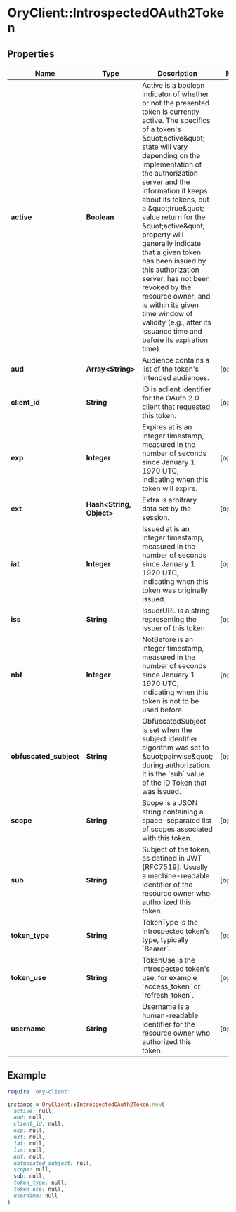 # OryClient::IntrospectedOAuth2Token

## Properties

| Name | Type | Description | Notes |
| ---- | ---- | ----------- | ----- |
| **active** | **Boolean** | Active is a boolean indicator of whether or not the presented token is currently active.  The specifics of a token&#39;s \&quot;active\&quot; state will vary depending on the implementation of the authorization server and the information it keeps about its tokens, but a \&quot;true\&quot; value return for the \&quot;active\&quot; property will generally indicate that a given token has been issued by this authorization server, has not been revoked by the resource owner, and is within its given time window of validity (e.g., after its issuance time and before its expiration time). |  |
| **aud** | **Array&lt;String&gt;** | Audience contains a list of the token&#39;s intended audiences. | [optional] |
| **client_id** | **String** | ID is aclient identifier for the OAuth 2.0 client that requested this token. | [optional] |
| **exp** | **Integer** | Expires at is an integer timestamp, measured in the number of seconds since January 1 1970 UTC, indicating when this token will expire. | [optional] |
| **ext** | **Hash&lt;String, Object&gt;** | Extra is arbitrary data set by the session. | [optional] |
| **iat** | **Integer** | Issued at is an integer timestamp, measured in the number of seconds since January 1 1970 UTC, indicating when this token was originally issued. | [optional] |
| **iss** | **String** | IssuerURL is a string representing the issuer of this token | [optional] |
| **nbf** | **Integer** | NotBefore is an integer timestamp, measured in the number of seconds since January 1 1970 UTC, indicating when this token is not to be used before. | [optional] |
| **obfuscated_subject** | **String** | ObfuscatedSubject is set when the subject identifier algorithm was set to \&quot;pairwise\&quot; during authorization. It is the &#x60;sub&#x60; value of the ID Token that was issued. | [optional] |
| **scope** | **String** | Scope is a JSON string containing a space-separated list of scopes associated with this token. | [optional] |
| **sub** | **String** | Subject of the token, as defined in JWT [RFC7519]. Usually a machine-readable identifier of the resource owner who authorized this token. | [optional] |
| **token_type** | **String** | TokenType is the introspected token&#39;s type, typically &#x60;Bearer&#x60;. | [optional] |
| **token_use** | **String** | TokenUse is the introspected token&#39;s use, for example &#x60;access_token&#x60; or &#x60;refresh_token&#x60;. | [optional] |
| **username** | **String** | Username is a human-readable identifier for the resource owner who authorized this token. | [optional] |

## Example

```ruby
require 'ory-client'

instance = OryClient::IntrospectedOAuth2Token.new(
  active: null,
  aud: null,
  client_id: null,
  exp: null,
  ext: null,
  iat: null,
  iss: null,
  nbf: null,
  obfuscated_subject: null,
  scope: null,
  sub: null,
  token_type: null,
  token_use: null,
  username: null
)
```


